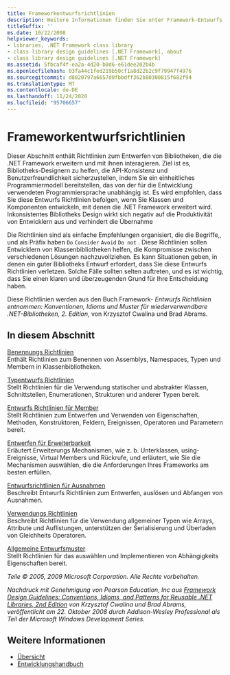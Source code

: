 ```yaml
---
title: Frameworkentwurfsrichtlinien
description: Weitere Informationen finden Sie unter Framework-Entwurfs Richtlinien für das Entwerfen von Bibliotheken, die .NET erweitern und mit ihnen interagieren, um API-Konsistenz und Benutzerfreundlichkeit sicherzustellen
titleSuffix: ''
ms.date: 10/22/2008
helpviewer_keywords:
- libraries, .NET Framework class library
- class library design guidelines [.NET Framework], about
- class library design guidelines [.NET Framework]
ms.assetid: 5fbcaf4f-ea2a-4d20-b0d6-e61dee202b4b
ms.openlocfilehash: 03fa44c1fed219b50cf1a8d22b2c9f79947f4976
ms.sourcegitcommit: d8020797a6657d0fbbdff362b80300815f682f94
ms.translationtype: MT
ms.contentlocale: de-DE
ms.lasthandoff: 11/24/2020
ms.locfileid: "95706657"
---
```

# <a name="framework-design-guidelines"></a>Frameworkentwurfsrichtlinien

Dieser Abschnitt enthält Richtlinien zum Entwerfen von Bibliotheken, die die .NET Framework erweitern und mit ihnen interagieren. Ziel ist es, Bibliotheks-Designern zu helfen, die API-Konsistenz und Benutzerfreundlichkeit sicherzustellen, indem Sie ein einheitliches Programmiermodell bereitstellen, das von der für die Entwicklung verwendeten Programmiersprache unabhängig ist. Es wird empfohlen, dass Sie diese Entwurfs Richtlinien befolgen, wenn Sie Klassen und Komponenten entwickeln, mit denen die .NET Framework erweitert wird. Inkonsistentes Bibliotheks Design wirkt sich negativ auf die Produktivität von Entwicklern aus und verhindert die Übernahme  
  
 Die Richtlinien sind als einfache Empfehlungen organisiert, die die Begriffe,, und als Präfix haben `Do` `Consider` `Avoid` `Do not` . Diese Richtlinien sollen Entwicklern von Klassenbibliotheken helfen, die Kompromisse zwischen verschiedenen Lösungen nachzuvollziehen. Es kann Situationen geben, in denen ein guter Bibliotheks Entwurf erfordert, dass Sie diese Entwurfs Richtlinien verletzen. Solche Fälle sollten selten auftreten, und es ist wichtig, dass Sie einen klaren und überzeugenden Grund für Ihre Entscheidung haben.  
  
 Diese Richtlinien werden aus den Buch Framework- *Entwurfs Richtlinien entnommen: Konventionen, Idioms und Muster für wiederverwendbare .NET-Bibliotheken, 2. Edition*, von Krzysztof Cwalina und Brad Abrams.  
  
## <a name="in-this-section"></a>In diesem Abschnitt  

 [Benennungs Richtlinien](naming-guidelines.md)  
 Enthält Richtlinien zum Benennen von Assemblys, Namespaces, Typen und Membern in Klassenbibliotheken.  
  
 [Typentwurfs Richtlinien](type.md)  
 Stellt Richtlinien für die Verwendung statischer und abstrakter Klassen, Schnittstellen, Enumerationen, Strukturen und anderer Typen bereit.  
  
 [Entwurfs Richtlinien für Member](member.md)  
 Stellt Richtlinien zum Entwerfen und Verwenden von Eigenschaften, Methoden, Konstruktoren, Feldern, Ereignissen, Operatoren und Parametern bereit.  
  
 [Entwerfen für Erweiterbarkeit](designing-for-extensibility.md)  
 Erläutert Erweiterungs Mechanismen, wie z. b. Unterklassen, using-Ereignisse, Virtual Members und Rückrufe, und erläutert, wie Sie die Mechanismen auswählen, die die Anforderungen Ihres Frameworks am besten erfüllen.  
  
 [Entwurfsrichtlinien für Ausnahmen](exceptions.md)  
 Beschreibt Entwurfs Richtlinien zum Entwerfen, auslösen und Abfangen von Ausnahmen.  
  
 [Verwendungs Richtlinien](usage-guidelines.md)  
 Beschreibt Richtlinien für die Verwendung allgemeiner Typen wie Arrays, Attribute und Auflistungen, unterstützen der Serialisierung und Überladen von Gleichheits Operatoren.  
  
 [Allgemeine Entwurfsmuster](common-design-patterns.md)  
 Stellt Richtlinien für das auswählen und Implementieren von Abhängigkeits Eigenschaften bereit.  
  
 *Teile © 2005, 2009 Microsoft Corporation. Alle Rechte vorbehalten.*  
  
 *Nachdruck mit Genehmigung von Pearson Education, Inc aus [Framework Design Guidelines: Conventions, Idioms, and Patterns for Reusable .NET Libraries, 2nd Edition](https://www.informit.com/store/framework-design-guidelines-conventions-idioms-and-9780321545619) von Krzysztof Cwalina und Brad Abrams, veröffentlicht am 22. Oktober 2008 durch Addison-Wesley Professional als Teil der Microsoft Windows Development Series.*  
  
## <a name="see-also"></a>Weitere Informationen

- [Übersicht](../../framework/get-started/overview.md)
- [Entwicklungshandbuch](../../framework/development-guide.md)
